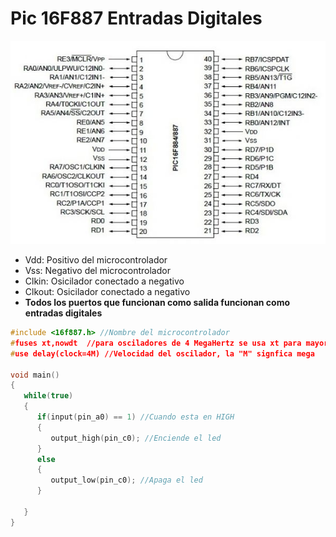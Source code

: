 # Pic 16F887 Entradas Digitales

<img src="https://github.com/IDiegoUlises/Pic-Entradas-Digitales/blob/main/Images/16f887-Pic.png"  />

* Vdd: Positivo del microcontrolador
* Vss: Negativo del microcontrolador
* Clkin: Osicilador conectado a negativo
* Clkout: Osicilador conectado a negativo
* **Todos los puertos que funcionan como salida funcionan como entradas digitales**

```c
#include <16f887.h> //Nombre del microcontrolador
#fuses xt,nowdt  //para osciladores de 4 MegaHertz se usa xt para mayores usa hs
#use delay(clock=4M) //Velocidad del oscilador, la "M" signfica mega

void main()
{
   while(true)
   {
      if(input(pin_a0) == 1) //Cuando esta en HIGH
      {
         output_high(pin_c0); //Enciende el led
      }
      else
      {
         output_low(pin_c0); //Apaga el led
      }
      
   }
}
```
